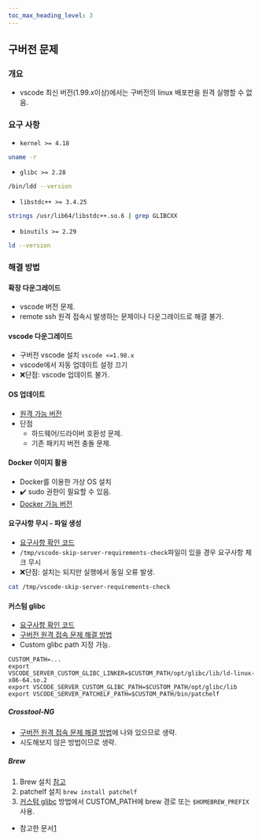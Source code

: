 ```yaml
---
toc_max_heading_level: 3
---
```

## 구버전 문제
### 개요
* vscode 최신 버전(1.99.x이상)에서는 구버전의 linux 배포판을 원격 실행할 수 없음.
### 요구 사항
* `kernel >= 4.18`
```sh
uname -r
```
* `glibc >= 2.28`
```sh
/bin/ldd --version
```
* `libstdc++ >= 3.4.25`
```sh
strings /usr/lib64/libstdc++.so.6 | grep GLIBCXX
```
* `binutils >= 2.29`
```sh
ld --version
```
### 해결 방법
#### 확장 다운그레이드
* vscode 버전 문제.
* remote ssh 원격 접속시 발생하는 문제이나 다운그레이드로 해결 불가.
#### vscode 다운그레이드
* 구버전 vscode 설치 `vscode <=1.98.x`
* vscode에서 자동 업데이트 설정 끄기
* :x:단점: vscode 업데이트 불가.
#### OS 업데이트
* [원격 가능 버전](https://code.visualstudio.com/docs/remote/linux#_remote-host-container-wsl-linux-prerequisites)
* 단점
    * 하드웨어/드라이버 호환성 문제.
    * 기존 패키지 버전 충돌 문제.
#### Docker 이미지 활용
* Docker를 이용한 가상 OS 설치
* :heavy_check_mark: sudo 권한이 필요할 수 있음.
* [Docker 가능 버전](https://code.visualstudio.com/docs/remote/linux#_tips-by-linux-distribution)
#### 요구사항 무시 - 파일 생성
* [요구사항 확인 코드](https://github.com/microsoft/vscode/blob/b2fa919272e135a3026b3529ca670148e9d04477/resources/server/bin/helpers/check-requirements-linux.sh#L20)
* `/tmp/vscode-skip-server-requirements-check`파일이 있을 경우 요구사항 체크 무시
* :x:단점: 설치는 되지만 실행에서 동일 오류 발생.
```sh
cat /tmp/vscode-skip-server-requirements-check
```
#### 커스텀 glibc
* [요구사항 확인 코드](https://github.com/microsoft/vscode/blob/b2fa919272e135a3026b3529ca670148e9d04477/resources/server/bin/helpers/check-requirements-linux.sh#L20)
* [구버전 원격 접속 문제 해결 방법](https://code.visualstudio.com/docs/remote/faq#_can-i-run-vs-code-server-on-older-linux-distributions)
* Custom glibc path 지정 가능.
```
CUSTOM_PATH=...
export VSCODE_SERVER_CUSTOM_GLIBC_LINKER=$CUSTOM_PATH/opt/glibc/lib/ld-linux-x86-64.so.2
export VSCODE_SERVER_CUSTOM_GLIBC_PATH=$CUSTOM_PATH/opt/glibc/lib
export VSCODE_SERVER_PATCHELF_PATH=$CUSTOM_PATH/bin/patchelf
```
##### Crosstool-NG
* [구버전 원격 접속 문제 해결 방법](https://code.visualstudio.com/docs/remote/faq#_can-i-run-vs-code-server-on-older-linux-distributions)에 나와 있으므로 생략.
* 시도해보지 않은 방법이므로 생략.
##### Brew
1. Brew 설치 [참고](../linux/pkg/brew.md)
1. patchelf 설치 `brew install patchelf`
1. [커스텀 glibc](#커스텀-glibc) 방법에서 CUSTOM_PATH에 brew 경로 또는 `$HOMEBREW_PREFIX` 사용.
* 참고한 문서[1](https://dev.to/subrata/connect-to-unsupported-older-linux-servers-with-vs-code-remote-ssh-using-custom-glibc-libstdc-m63)
